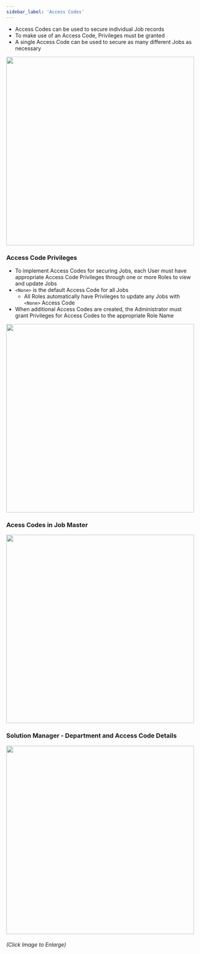 ```yaml
---
sidebar_label: 'Access Codes'
---
```

<!--
<figure>
    <audio
        controls
        src="audiobasic/AccessCodes.mp3">
            Your browser does not support the
            <code>audio</code> element.
    </audio>
</figure>
-->

* Access Codes can be used to secure individual Job records 
* To make use of an Access Code, Privileges must be granted 
* A single Access Code can be used to secure as many different Jobs as necessary

<a href="imgbasic/312.png" target="_blank"><img src="imgbasic/312.png" width="500"></img></a>

### Access Code Privileges

* To implement Access Codes for securing Jobs, each User must have appropriate Access Code Privileges through one or more Roles to view and update Jobs
* ```<None>``` is the default Access Code for all Jobs
    * All Roles automatically have Privileges to update any Jobs with ```<None>``` Access Code
* When additional Access Codes are created, the Administrator must grant Privileges for Access Codes to the appropriate Role Name

<a href="imgbasic/313.png" target="_blank"><img src="imgbasic/313.png" width="500"></img></a>

### Acess Codes in Job Master

<a href="imgbasic/314.png" target="_blank"><img src="imgbasic/314.png" width="500"></img></a>

### Solution Manager - Department and Access Code Details

<a href="imgbasic/315.png" target="_blank"><img src="imgbasic/315.png" width="500"></img></a>

###### (Click Image to Enlarge)